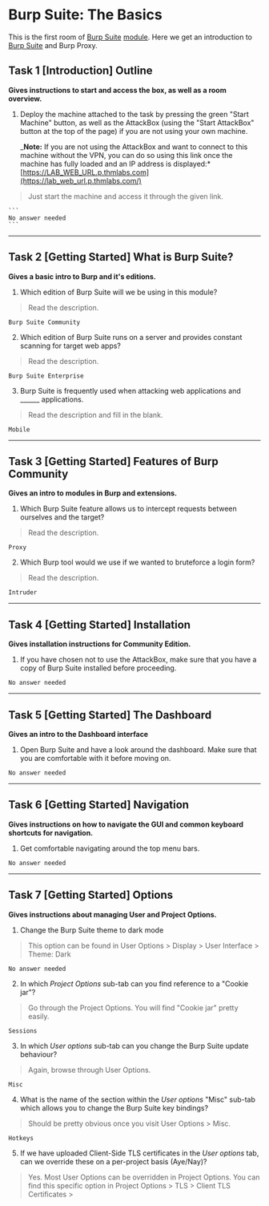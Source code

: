 # Burp Suite: The Basics

This is the first room of [Burp Suite](Burp%20Suite.md) [module](modules.md). Here we get an introduction to [Burp Suite](Burp%20Suite.md) and Burp Proxy.


## Task 1 [Introduction] Outline

**Gives instructions to start and access the box, as well as a room overview.**

1. Deploy the machine attached to the task by pressing the green "Start Machine" button, as well as the AttackBox (using the "Start AttackBox" button at the top of the page) if you are not using your own machine.  

    _**Note:** If you are not using the AttackBox and want to connect to this machine without the VPN, you can do so using this link once the machine has fully loaded and an IP address is displayed:*[https://LAB_WEB_URL.p.thmlabs.com](https://lab_web_url.p.thmlabs.com/)
    
> Just start the machine and access it through the given link.
    
    ```
    No answer needed
    ```

---

## Task 2 [Getting Started] What is Burp Suite?

**Gives a basic intro to Burp and it's editions.**

1. Which edition of Burp Suite will we be using in this module?

> Read the description.

```
Burp Suite Community
```

2. Which edition of Burp Suite runs on a server and provides constant scanning for target web apps?

> Read the description.

```
Burp Suite Enterprise
```

3. Burp Suite is frequently used when attacking web applications and ______ applications.

> Read the description and fill in the blank.

```
Mobile
```

---

## Task 3 [Getting Started] Features of Burp Community

**Gives an intro to modules in Burp and extensions.**

1. Which Burp Suite feature allows us to intercept requests between ourselves and the target?

> Read the description.

```
Proxy
```

2. Which Burp tool would we use if we wanted to bruteforce a login form?

> Read the description.

```
Intruder
```

---

## Task 4 [Getting Started] Installation

**Gives installation instructions for Community Edition.**

1. If you have chosen not to use the AttackBox, make sure that you have a copy of Burp Suite installed before proceeding.

```
No answer needed
```

---

## Task 5 [Getting Started] The Dashboard

**Gives an intro to the Dashboard interface**

1. Open Burp Suite and have a look around the dashboard. Make sure that you are comfortable with it before moving on.

```
No answer needed
```

---

## Task 6 [Getting Started] Navigation

**Gives instructions on how to navigate the GUI and common keyboard shortcuts for navigation.**

1. Get comfortable navigating around the top menu bars.

```
No answer needed
```

---

## Task 7 [Getting Started] Options

**Gives instructions about managing User and Project Options.**

1. Change the Burp Suite theme to dark mode

> This option can be found in User Options > Display > User Interface > Theme: Dark

```
No answer needed
```

2. In which *Project Options* sub-tab can you find reference to a "Cookie jar"?

> Go through the Project Options. You will find "Cookie jar" pretty easily.

```
Sessions
```

3. In which *User options* sub-tab can you change the Burp Suite update behaviour?

> Again, browse through User Options.

```
Misc
```

4. What is the name of the section within the *User options* "Misc" sub-tab which allows you to change the Burp Suite key bindings?

> Should be pretty obvious once you visit User Options > Misc.

```
Hotkeys
```

5. If we have uploaded Client-Side TLS certificates in the *User options* tab, can we override these on a per-project basis (Aye/Nay)?

> Yes. Most User Options can be overridden in Project Options. You can find this specific option in Project Options > TLS > Client TLS Certificates > 